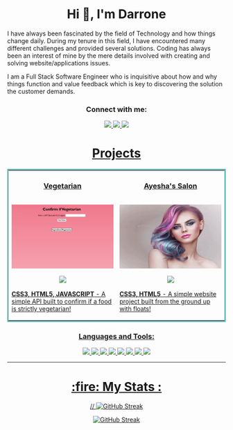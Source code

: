 <h1 align="center">Hi 👋, I'm Darrone</h1>


I have always been fascinated by the field of Technology and how things change daily.  During my tenure in this field, I have encountered many different challenges and provided several solutions.  Coding has always been an interest of mine by the mere details involved with creating and solving website/applications issues.

I am a Full Stack Software Engineer who is inquisitive about how and why things function and value feedback which is key to discovering the solution the customer demands.


<h3 align="center">Connect with me:</h3>
<p align="center">
  
  <a href="https://dasdev.netlify.app/" target="_blank">
   <img src="https://img.shields.io/static/v1?label=|&message=WEBSITE&color=blue&style=plastic&logo=react&logo-color=blue"/>
  </a>
  <a href="https://www.linkedin.com/in/dasdev/" target="_blank">
    <img src="https://img.shields.io/static/v1?label=|&message=LINKED-IN&color=yellow&style=plastic&logo=linkedin&logo-color=white"/>
  </a>
  <a href="https://twitter.com/dasdev_" target="_blank">
    <img src="https://img.shields.io/static/v1?label=|&message=TWITTER&color=blue&style=plastic&logo=twitter&logo-color=white"/>
  
<!--   </a>
  <a href="https://acrobat.adobe.com/link/review?uri=urn:aaid:scds:US:9046f300-3e3d-4f66-a758-0a2f97b51fb9" target="_blank">
    <img src="https://img.shields.io/static/v1?label=|&message=RESUME&color=yellow&style=plastic&logo=react&logo-color=white"/>
  </a> -->
</p>


<h1 align="center">Projects</h1>
<table bordercolor="#66b2b2">
  
  <tr>
    <td width="50%" valign="top">
      <h3 align="center">Vegetarian</h3>
        <br />
   <a target="_blank" href="#">
<!--         <img src="https://github.com/BigSuggs72/vegetarian-checker/blob/main/hpvgtarian.png" width="100%" alt="VGTarian website"/> -->
        <img src="https://github.com/BigSuggs72/vegetarian-checker/blob/main/vgtarian.gif" width="100%" alt="VGTarian website"/>
        </a>
        <br />
        <p align="center"> 
          
  <a href="https://vgtarian.netlify.app/" target="_blank">
    <img src="https://img.shields.io/static/v1?label=|&message=VISIT SITE&color=yellow&style=plastic&logo=wordpress&logo-color=white"/>
  </a>
      </p>
        <p><strong>CSS3, HTML5, JAVASCRIPT</strong> - A simple API built to confirm if a food is strictly vegetarian!</p>
    </td>
   <td width="50%" valign="top">
      <h3 align="center">Ayesha's Salon</h3>
        <br />
      <a target="_blank" href="#">
<!--             <img src="https://github.com/BigSuggs72/salon/blob/main/images/main.png" width="100%" height="50%" alt="HairSalon"/> -->
            <img src="https://github.com/BigSuggs72/salon/blob/main/images/main.gif" width="100%" height="50%" alt="HairSalon"/>
        </a>
        <br />
        <p align="center">
          
  <a href="https://aysalon.netlify.app/" target="_blank">
    <img src="https://img.shields.io/static/v1?label=|&message=VISIT SITE&color=blue&style=plastic&logo=wordpress&logo-color=white"/>
  </a>
      </p>
         <p><strong>CSS3, HTML5</strong> - A simple website project built from the ground up with floats!</p>
    </td>
  </tr>
  
    
    
    
    
    
  </table>
  
  
<h3 align="center">Languages and Tools:</h3>
<p align="center">
    <img src="https://img.shields.io/static/v1?label=|&message=REACT.JS&color=yellow&style=plastic&logo=react"/>
    <img src="https://img.shields.io/static/v1?label=|&message=HTML5&color=blue&style=plastic&logo=html5"/>
    <img src="https://img.shields.io/static/v1?label=|&message=CSS3&color=yellow&style=plastic&logo=css3"/>
    <img src="https://img.shields.io/static/v1?label=|&message=JAVASCRIPT&color=blue&style=plastic&logo=javascript"/>
    <img src="https://img.shields.io/static/v1?label=|&message=MONGO-DB&color=yellow&style=plastic&logo=mongodb"/>
    <img src="https://img.shields.io/static/v1?label=|&message=GIT&color=blue&style=plastic&logo=git"/>
    <img src="https://img.shields.io/static/v1?label=|&message=NODE.JS&color=yellow&style=plastic&logo=react"/>
    <img src="https://img.shields.io/static/v1?label=|&message=EXPRESS&color=blue&style=plastic&logo=express"/>
  <p align="center">

 ---
    
 <div align="center">
<h1 align=center> :fire: My Stats :</h1>


// [![GitHub Streak](http://github-readme-streak-stats.herokuapp.com?user=BigSuggs72&theme=navy-gear)](https://git.io/streak-stats)

[![GitHub Streak](https://github-readme-streak-stats.herokuapp.com/?user=BigSuggs72)](https://git.io/streak-stats)

<!--    yeblu -->
<!--    navy-gear -->
<!--    solarized-light -->
 </div>
